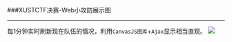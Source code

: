 ###XUSTCTF决赛-Web小攻防展示图

-----

每1分钟实时刷新现在队伍的情况，利用`CanvasJS图库`+`Ajax`显示相当直观。
![](http://7xi72v.com1.z0.glb.clouddn.com/16-5-23/61750876.jpg)